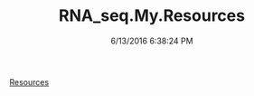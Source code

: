 ﻿---
title: RNA_seq.My.Resources
date: 6/13/2016 6:38:24 PM
---

[Resources](T-RNA_seq.My.Resources.Resources.html)
